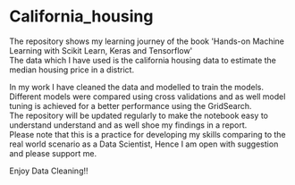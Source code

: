# California_housing
The repository shows my learning journey of the book 'Hands-on Machine Learning with Scikit Learn, Keras and Tensorflow'<br>
The data which I have used is the california housing data to estimate the median housing price in a district.<br>


In my work I have cleaned the data and modelled to train the models.<br>
Different models were compared using cross validations and as well model tuning is achieved for a better performance using the GridSearch.<br>
The repository will be updated regularly to make the notebook easy to understand understand and as well shoe my findings in a report.<br>
Please note that this is a practice for developing my skills comparing to the real world scenario as a Data Scientist, Hence I am open with suggestion and please support me.<br>


Enjoy Data Cleaning!!
